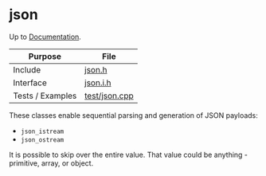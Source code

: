 # json

Up to [Documentation](../README.md).

Purpose          | File
---------------- | ----
Include          | [json.h](../../src/json.h)
Interface        | [json.i.h](../../src/i/json.i.h)
Tests / Examples | [test/json.cpp](../../test/json.cpp)

These classes enable sequential parsing and generation of JSON payloads:
- `json_istream`
- `json_ostream`

It is possible to skip over the entire value.
That value could be anything - primitive, array, or object.
